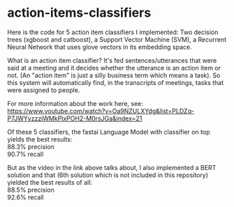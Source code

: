 # action-items-classifiers
Here is the code for 5 action item classifiers I implemented: Two decision trees (xgboost and catboost), a Support Vector Machine (SVM), a Recurrent Neural Network that uses glove vectors in its embedding space. <br>

What is an action item classifier? It's fed sentences/utterances that were said at a meeting and it decides whether the utterance is an action item or not. (An "action item" is just a silly business term which means a task). So this system will automatically find, in the transcripts of meetings, tasks that were assigned to people.

For more information about the work here, see: https://www.youtube.com/watch?v=Oa9NZULXYdg&list=PLDZq-P7JWYyzzziWMkPlxPOH2-M0rsJGa&index=21


Of these 5 classifiers, the fastai Language Model with classifier on top yields the best results:<br>
88.3% precision <br>
90.7% recall <br>

But as the video in the link above talks about, I also implemented a BERT solution and that (6th solution which is not included in this repository) yielded the best results of all: <br>
88.5% precision <br>
92.6% recall
